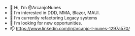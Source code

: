 - 👋 Hi, I’m @ArcanjoNunes
- 👀 I’m interested in DDD, MMA, Blazor, MAUI.
- 🌱 I’m currently refactoring Legacy systems
- 💞️ I’m looking for new opportunities.
- 📫 https://www.linkedin.com/in/arcanjo-l-nunes-1297a570/
<!---
ArcanjoNunes/ArcanjoNunes is a ✨ special ✨ repository because its `README.md` (this file) appears on your GitHub profile.
You can click the Preview link to take a look at your changes.
--->
